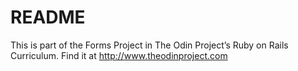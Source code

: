 # README

 This is part of the Forms Project in The Odin Project’s Ruby on Rails Curriculum. Find it at http://www.theodinproject.com